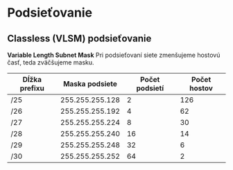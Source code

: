 # Podsieťovanie

## Classless (VLSM) podsieťovanie
**Variable Length Subnet Mask**
Pri podsieťovaní siete zmenšujeme hostovú časť, teda zväčšujeme masku.

Dĺžka prefixu|Maska podsiete|Počet podsietí|Počet hostov
---|---|---|---
/25|255.255.255.128|2|126
/26|255.255.255.192|4|62
/27|255.255.255.224|8|30
/28|255.255.255.240|16|14
/29|255.255.255.248|32|6
/30|255.255.255.252|64|2